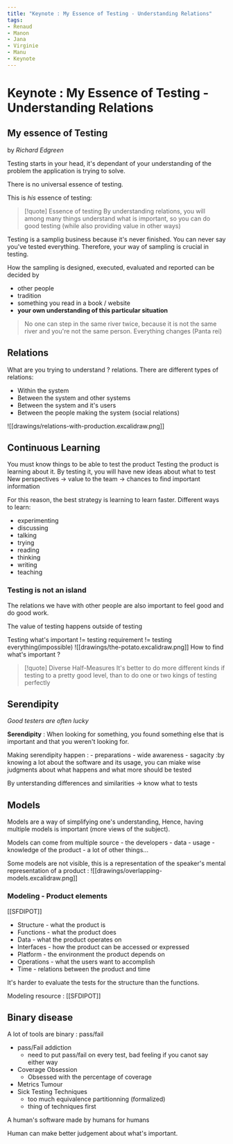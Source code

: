 ```yaml
---
title: "Keynote : My Essence of Testing - Understanding Relations"
tags: 
- Renaud
- Manon
- Jana
- Virginie
- Manu
- Keynote
---
```


# Keynote : My Essence of Testing - Understanding Relations


## My essence of Testing
by *Richard Edgreen*

Testing starts in your head, it's dependant of your understanding of the problem the application is trying to solve.

There is no universal essence of testing.

This is *his* essence of testing:

> [!quote] Essence of testing
> By understanding relations, you will among many things understand what is important, so you can do good testing (while also providing value in other ways)

Testing is a samplig business because it's never finished. You can never say you've tested everything. Therefore, your way of sampling is crucial in testing. 

How the sampling is designed, executed, evaluated and reported can be decided by
- other people
- tradition
- something you read in a book / website
- **your own understanding of this particular situation**

> No one can step in the same river twice, because it is not the same river and you're not the same person. Everything changes (Panta rei)


## Relations

What are you trying to understand ? relations.
There are different types of relations:
- Within the system
- Between the system and other systems
- Between the system and it's users
- Between the people making the system (social relations)

![[drawings/relations-with-production.excalidraw.png]]

## Continuous Learning
You must know things to be able to test the product
Testing the product is learning about it.
By testing it, you will have new ideas about what to test
New perspectives -> value to the team -> chances to find important information

For this reason, the best strategy is learning to learn faster.
Different ways to learn:
- experimenting
- discussing
- talking
- trying
- reading
- thinking
- writing
- teaching

### Testing is not an island

The relations we have with other people are also important to feel good and do good work.

The value of testing happens outside of testing

Testing what's important != testing requirement != testing everything(impossible)
![[drawings/the-potato.excalidraw.png]]
How to find what's important ?

>[!quote] Diverse Half-Measures 
>It's better to do more different kinds if testing to a pretty good level, than to do one or two kings of testing perfectly

## Serendipity
_Good testers are often lucky_

**Serendipity** : When looking for something, you found something else that is important and that you weren't looking for.

Making serendipity happen :
	- preparations
	- wide awareness
	- sagacity :by knowing a lot about the software and its usage,  you can miake wise judgments about what happens and what more should be tested

By unterstanding differences and similarities -> know what to tests

## Models
Models are a way of simplifying one's understanding, Hence, having multiple models is important  (more views of the subject).

Models can come from multiple source
	- the developers
	- data
	- usage
	- knowledge of the product
	- a lot of other things...

Some models are not visible, this is a representation of the speaker's mental representation of a product :
![[drawings/overlapping-models.excalidraw.png]]


### Modeling - Product elements

[[SFDIPOT]]

- Structure - what the product is
- Functions - what the product does
- Data - what the product operates on
- Interfaces - how the product can be accessed or expressed
- Platform - the environment the product depends on
- Operations - what the users want to accomplish
- Time - relations between the product and time

It's harder to evaluate the tests for the structure than the functions.




Modeling resource : [[SFDIPOT]]

## Binary disease
A lot of tools are binary : pass/fail
- pass/Fail addiction
	- need to put pass/fail on every test, bad feeling if you canot say either way
- Coverage Obsession
	- Obsessed with the percentage of coverage
- Metrics Tumour
- Sick Testing Techniques
	- too much equivalence partitionning (formalized)
	- thing of techniques first

A human's software
made by humans
for humans

Human can make better judgement about what's important.

